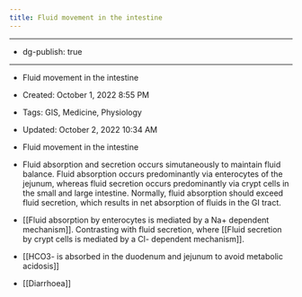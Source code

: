 ```yaml
---
title: Fluid movement in the intestine
---
```


- --

- dg-publish: true

- --

- Fluid movement in the intestine

- Created: October 1, 2022 8:55 PM

- Tags: GIS, Medicine, Physiology

- Updated: October 2, 2022 10:34 AM

- Fluid movement in the intestine

- Fluid absorption and secretion occurs simutaneously to maintain fluid balance. Fluid absorption occurs predominantly via enterocytes of the jejunum, whereas fluid secretion occurs predominantly via crypt cells in the small and large intestine. Normally, fluid absorption should exceed fluid secretion, which results in net absorption of fluids in the GI tract.

- [[Fluid absorption by enterocytes is mediated by a Na+ dependent mechanism]]. Contrasting with fluid secretion, where [[Fluid secretion by crypt cells is mediated by a Cl- dependent mechanism]].

- [[HCO3- is absorbed in the duodenum and jejunum to avoid metabolic acidosis]] 

- [[Diarrhoea]]
